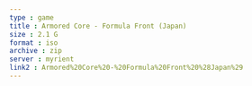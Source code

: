 ```yaml
---
type : game
title : Armored Core - Formula Front (Japan)
size : 2.1 G
format : iso
archive : zip
server : myrient
link2 : Armored%20Core%20-%20Formula%20Front%20%28Japan%29
---
```

